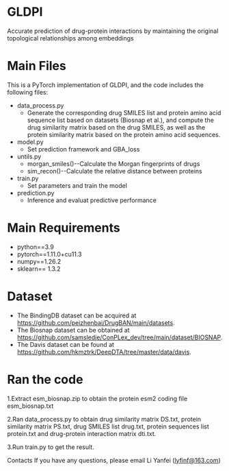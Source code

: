 # GLDPI
Accurate prediction of drug-protein interactions by maintaining the original topological relationships among embeddings 

# Main Files
This is a PyTorch implementation of GLDPI, and the code includes the following files:

* data_process.py
    - Generate the corresponding drug SMILES list and protein amino acid sequence list based on datasets (Biosnap et al.), and compute the drug similarity matrix based on the drug SMILES, as well as the protein similarity matrix based on the protein amino acid sequences.
*  model.py
    - Set prediction framework and GBA_loss
*  untils.py
    - morgan_smiles()--Calculate the Morgan fingerprints of drugs
    - sim_recon()--Calculate the relative distance between proteins
*  train.py
    - Set parameters and train the model
*  prediction.py
    - Inference and evaluat predictive performance
# Main Requirements

* python==3.9 
* pytorch==1.11.0+cu11.3
* numpy==1.26.2
* sklearn== 1.3.2


# Dataset

* The BindingDB dataset can be acquired at https://github.com/peizhenbai/DrugBAN/main/datasets.
* The Biosnap dataset can be obtained at https://github.com/samsledje/ConPLex_dev/tree/main/dataset/BIOSNAP.
* The Davis dataset can be found at https://github.com/hkmztrk/DeepDTA/tree/master/data/davis.

# Ran the code

1.Extract esm_biosnap.zip to obtain the protein esm2 coding file  esm_biosnap.txt

2.Ran data_process.py to obtain drug similarity matrix DS.txt, protein similarity matrix PS.txt, drug SMILES list drug.txt, protein sequences list protein.txt and drug-protein interaction matrix dti.txt.

3.Run train.py to get the result.

Contacts
If you have any questions, please email Li Yanfei (lyfinf@163.com)
